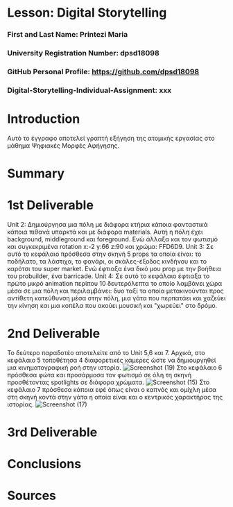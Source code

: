 # Lesson: Digital Storytelling

### First and Last Name: Printezi Maria
### University Registration Number: dpsd18098
### GitHub Personal Profile: https://github.com/dpsd18098 
### Digital-Storytelling-Individual-Assignment: xxx

# Introduction
Αυτό το έγγραφο αποτελεί γραπτή εξήγηση της ατομικής εργασίας στο μάθημα Ψηφιακές Μορφές Αφήγησης. 


# Summary


# 1st Deliverable
Unit 2: Δημιούργησα μια πόλη με διάφορα κτήρια κάποια φανταστικά κάποια πιθανά υπαρκτά και με διάφορα materials. Αυτή η πόλη έχει background, middleground και foreground. Ενώ άλλαξα και τον φωτισμό και συγκεκριμένα rotation x:-2 y:66 z:90 και χρώμα: FFD6D9.
Unit 3: Σε αυτό το κεφάλαιο πρόσθεσα στην σκηνή 5 props τα οποία είναι: το ποδήλατο, τα λάστιχα, το φανάρι, οι σκάλες-έξοδος κινδήνου και το καρότσι του super market. Ενώ έφτιαξα ένα δικό μου prop με την βοήθεια του probuilder, ένα barricade.
Unit 4: Σε αυτό το κεφάλαιο έφτιαξα το πρώτο μικρό animation περίπου 10 δευτερόλεπτα το οποίο λαμβάνει χώρα μέσα σε μια πόλη και περιλαμβάνει: δυο ταξί τα οποία μετακινούνται προς αντίθετη κατεύθυνση μέσα στην πόλη, μια γάτα που περπατάει και χαζεύει την κίνηση και μια κοπέλα που ακούει μουσική και "χωρεύει" στο δρόμο.

# 2nd Deliverable
Το δεύτερο παραδοτέο αποτελείτε από το Unit 5,6 και 7. Αρχικά, στο κεφάλαιο 5 τοποθέτησα 4 διαφορετικές κάμερες ώστε να δημιουργηθεί μια κινηματογραφική ροή στην ιστορία. ![Screenshot (19)](https://user-images.githubusercontent.com/125688240/236501550-9427bb4e-10ed-4156-953e-270d7cd2d3f4.png)
Στο κεφάλαιο 6 πρόσθεσα φώτα και προσάρμοσα τον φωτισμό σε όλη τη σκηνή προσθέτοντας spotlights σε διάφορα χρώματα. ![Screenshot (15)](https://user-images.githubusercontent.com/125688240/236502514-65ed7aec-145d-4a2a-8f46-65720a1d544f.png)
Στο κεφάλαιο 7 πρόσθεσα κάποια εφέ όπως είναι ο καπνός και ομίχλη μέσα στη σκηνή κοντά στην γάτα η οποία είναι και ο κεντρικός χαρακτήρας της ιστορίας. ![Screenshot (17)](https://user-images.githubusercontent.com/125688240/236502821-3c05704f-7299-4cec-bbf8-c2db50d7abc3.png)


# 3rd Deliverable 


# Conclusions


# Sources
